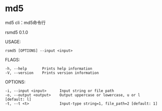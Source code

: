 # md5
md5 cli：md5命令行

rsmd5 0.1.0

USAGE:

    rsmd5 [OPTIONS] --input <input>

FLAGS:

    -h, --help       Prints help information
    -V, --version    Prints version information

OPTIONS:

    -i, --input <input>      Input string or file path
    -o, --output <output>    Output uppercase or lowercase, u or l [default: l]
    -t, --t <t>              Input-type string=1, file_path=2 [default: 1]
